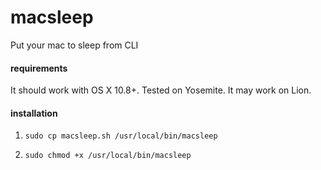 # macsleep

Put your mac to sleep from CLI

#### requirements

It should work with OS X 10.8+. Tested on Yosemite. It may work on Lion.

#### installation

1. `sudo cp macsleep.sh /usr/local/bin/macsleep`

2. `sudo chmod +x /usr/local/bin/macsleep`
